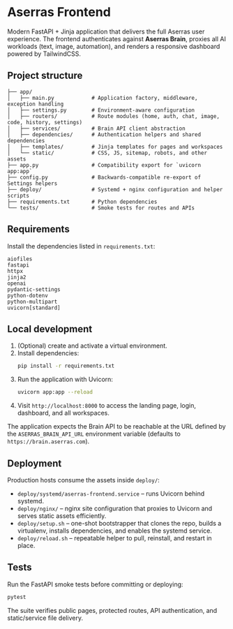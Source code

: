# Aserras Frontend

Modern FastAPI + Jinja application that delivers the full Aserras user experience.
The frontend authenticates against **Aserras Brain**, proxies all AI workloads
(text, image, automation), and renders a responsive dashboard powered by
TailwindCSS.

## Project structure

```
├── app/
│   ├── main.py            # Application factory, middleware, exception handling
│   ├── settings.py        # Environment-aware configuration
│   ├── routers/           # Route modules (home, auth, chat, image, code, history, settings)
│   ├── services/          # Brain API client abstraction
│   ├── dependencies/      # Authentication helpers and shared dependencies
│   ├── templates/         # Jinja templates for pages and workspaces
│   └── static/            # CSS, JS, sitemap, robots, and other assets
├── app.py                 # Compatibility export for `uvicorn app:app`
├── config.py              # Backwards-compatible re-export of Settings helpers
├── deploy/                # Systemd + nginx configuration and helper scripts
├── requirements.txt       # Python dependencies
└── tests/                 # Smoke tests for routes and APIs
```

## Requirements

Install the dependencies listed in `requirements.txt`:

```
aiofiles
fastapi
httpx
jinja2
openai
pydantic-settings
python-dotenv
python-multipart
uvicorn[standard]
```

## Local development

1. (Optional) create and activate a virtual environment.
2. Install dependencies:
   ```bash
   pip install -r requirements.txt
   ```
3. Run the application with Uvicorn:
   ```bash
   uvicorn app:app --reload
   ```
4. Visit `http://localhost:8000` to access the landing page, login, dashboard,
   and all workspaces.

The application expects the Brain API to be reachable at the URL defined by the
`ASERRAS_BRAIN_API_URL` environment variable (defaults to
`https://brain.aserras.com`).

## Deployment

Production hosts consume the assets inside `deploy/`:

* `deploy/systemd/aserras-frontend.service` – runs Uvicorn behind systemd.
* `deploy/nginx/` – nginx site configuration that proxies to Uvicorn and serves
  static assets efficiently.
* `deploy/setup.sh` – one-shot bootstrapper that clones the repo, builds a
  virtualenv, installs dependencies, and enables the systemd service.
* `deploy/reload.sh` – repeatable helper to pull, reinstall, and restart in
  place.

## Tests

Run the FastAPI smoke tests before committing or deploying:

```bash
pytest
```

The suite verifies public pages, protected routes, API authentication, and
static/service file delivery.
